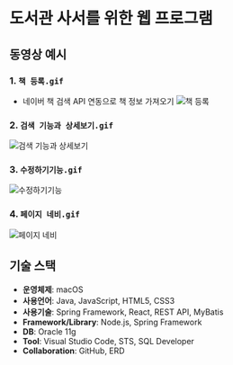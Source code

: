 # 도서관 사서를 위한 웹 프로그램 

## 동영상 예시
### 1. `책 등록.gif`
- 네이버 책 검색 API 연동으로 책 정보 가져오기 
![책 등록](https://github.com/Heesuya/book/raw/main/책%20등록.gif)

### 2. `검색 기능과 상세보기.gif`
![검색 기능과 상세보기](https://github.com/Heesuya/book/raw/main/검색%20기능과%20상세보기.gif)

### 3. `수정하기기능.gif`
![수정하기기능](https://github.com/Heesuya/book/raw/main/수정하기기능.gif)

### 4. `페이지 네비.gif`
![페이지 네비](https://github.com/Heesuya/book/raw/main/페이지%20네비.gif)

## 기술 스택

- **운영체제**: macOS
- **사용언어**: Java, JavaScript, HTML5, CSS3
- **사용기술**: Spring Framework, React, REST API, MyBatis
- **Framework/Library**: Node.js, Spring Framework
- **DB**: Oracle 11g
- **Tool**: Visual Studio Code, STS, SQL Developer
- **Collaboration**: GitHub, ERD
